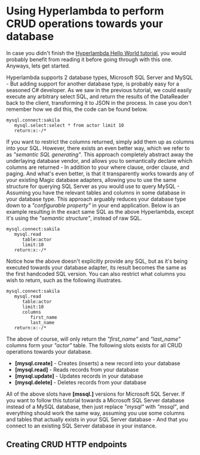 # Using Hyperlambda to perform CRUD operations towards your database

In case you didn't finish the [Hyperlambda Hello World tutorial](/hyperlambda-hello-world),
you would probably benefit from reading it before going through with this one. Anyways,
lets get started.

Hyperlambda supports 2 database types, Microsoft SQL Server and MySQL - But adding support
for another database type, is probably easy for a seasoned C# developer. As we saw in
the previous tutorial, we could easily execute any arbitrary select SQL, and return the
results of the DataReader back to the client, transforming it to JSON in the process.
In case you don't remember how we did this, the code can be found below.

```
mysql.connect:sakila
   mysql.select:select * from actor limit 10
   return:x:-/*
```

If you want to restrict the columns returned, simply add them up as columns into your SQL.
However, there exists an even better way, which we refer to as _"semantic SQL generating"_.
This approach completely abstract away the underlaying database vendor,
and allows you to semantically declare which columns are returned - In addition to your
where clause, order clause, and paging. And what's even better, is that it transparently
works towards any of your existing Magic database adapters, allowing you to use the
same structure for querying SQL Server as you would use to query MySQL - Assuming you
have the relevant tables and columns in some database in your database type.
This approach arguably reduces your database type down to a _"configurable property"_
in your end application. Below is an example resulting in the exact same SQL as the
above Hyperlambda, except it's using the _"semantic structure"_, instead of raw SQL.

```
mysql.connect:sakila
   mysql.read
      table:actor
      limit:10
   return:x:-/*
```

Notice how the above doesn't explicitly provide any SQL, but as it's being
executed towards your database adapter, its result becomes the same as the
first handcoded SQL version. You can also restrict what columns you wish to
return, such as the following illustrates.

```
mysql.connect:sakila
   mysql.read
      table:actor
      limit:10
      columns
         first_name
         last_name
   return:x:-/*
```

The above of course, will only return the _"first_name"_ and _"last_name"_
columns form your _"actor"_ table. The following slots exists for all CRUD
operations towards your database.

* __[mysql.create]__ - Creates (inserts) a new record into your database
* __[mysql.read]__ - Reads records from your database
* __[mysql.update]__ - Updates records in your database
* __[mysql.delete]__ - Deletes records from your database

All of the above slots have **[mssql.]** versions for Microsoft SQL Server.
If you want to follow this tutorial towards a Microsoft SQL Server database
instead of a MySQL database, then just replace _"mysql"_ with _"mssql"_, and
everything should work the same way, assuming you use some columns and
tables that actually exists in your SQL Server database - And that you
connect to an existing SQL Server database in your instance.

## Creating CRUD HTTP endpoints


